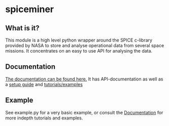 spiceminer
==========

What is it?
-----------
This module is a high level python wrapper around the SPICE c-library provided by NASA to store and analyse operational data from several space missions. It concentrates on an easy to use API for analysing the data.

Documentation
-------------
[The documentation can be found here.](darasch.github.io/spiceminer)
It has API-documentation as well as a [setup guide](darasch.github.io/spiceminer/10setup.html) and [tutorials/examples](darasch.github.io/spiceminer/20tutorial.html)

Example
-------
See example.py for a very basic example, or consult the [Documentation](darasch.github.io/spiceminer/20tutorial.html) for more indepth tutorials and examples.
